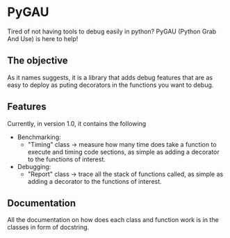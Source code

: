# PyGAU

Tired of not having tools to debug easily in python? PyGAU (Python Grab And Use) is here to help!

## The objective

As it names suggests, it is a library that adds debug features that are as easy to deploy as puting decorators in the functions you want to debug.

## Features

Currently, in version 1.0, it contains the following

- Benchmarking:
  - "Timing" class -> measure how many time does take a function to execute and timing code sections, as simple as adding a decorator to the functions of interest.
- Debugging:
  - "Report" class -> trace all the stack of functions called, as simple as adding a decorator to the functions of interest.

## Documentation

All the documentation on how does each class and function work is in the classes in form of docstring.
